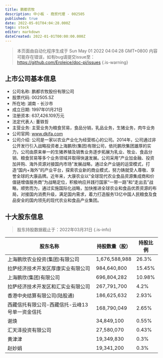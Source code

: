 ```yaml
---
title: 鹏都农牧
description: 中小板 - 商贸代理 - 002505
published: true
date: 2022-05-01T04:04:28.000Z
tags: stock
editor: markdown
dateCreated: 2022-01-01T00:00:00.000Z
---
```


> 本页面由自动化程序生成于 Sun May 01 2022 04:04:28 GMT+0800
> 内容可能存在错误，如有bug请提交issue至：https://github.com/Eroleice/doc-pi/issues
{.is-warning}

## 上市公司基本信息
- 公司名称: 鹏都农牧股份有限公司
- 股票代码: 002505.SZ
- 所在地: 湖南 - 长沙市
- 成立日期: 1997年01月21日
- 注册资本: 637,426.109万元
- 法定代表人: 董轶哲
- 主营业务: 主营业务为粮食贸易，食品分销，乳品业务，生猪业务，肉牛业务
- 公司官网: www.dkifa.com
- 公司介绍: 公司是一家以农业产业化为经营核心的公司。2014年，公司通过非公开发行引入战略投资者上海鹏欣(集团)有限公司，依托鹏欣集团雄厚的实力，公司由原来单一的生猪养殖及销售业务逐步拓展为乳业、牧业、食品分销、粮食贸易等多个业务领域并取得快速发展。公司采用“产业加金融、投资加并购、海外资源对接国内市场”发展战略，通过全产业链的运营模式，打造“国内+海外”的产业平台，探索农业新的商业模式，努力铸就受人尊敬、享誉全球的大康品牌。近年来，大康农业以“全球现代农业食品资源集成商和价值链增值服务商”为战略定位，积极响应并践行国家“一带一路”和“走出去”战略，顺势而为，通过实施国际化战略，加快推进全球农业和食品优质资源的布局，对接国内消费升级，满足国内需求，着力打造服务13亿中国人民粮食及食品安全的国内领先的现代农业和食品产业集团。


## 十大股东信息
> 股东持股数据截止于：2022年03月31日
{.is-info}

| 股东名称 | 持股数量（股） | 持股比例 |
| --- | --- | --- |
| 上海鹏欣农业投资(集团)有限公司 | 1,676,588,988 | 26.3% |
| 拉萨经济技术开发区厚康实业有限公司 | 984,640,800 | 15.45% |
| 上海鹏欣(集团)有限公司 | 696,804,282 | 10.98% |
| 拉萨经济技术开发区和汇实业有限公司 | 267,791,700 | 4.2% |
| 香港中央结算有限公司(陆股通) | 186,625,632 | 2.93% |
| 西藏信托有限公司-西藏信托-云峰13号单一资金信托 | 168,790,049 | 2.65% |
| 谢焕 | 34,849,100 | 0.55% |
| 汇天泽投资有限公司 | 27,580,070 | 0.43% |
| 黄津津 | 19,349,830 | 0.3% |
| 赵妙娟 | 19,341,200 | 0.3% |




